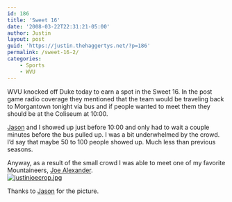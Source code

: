 ```yaml
---
id: 186
title: 'Sweet 16'
date: '2008-03-22T22:31:21-05:00'
author: Justin
layout: post
guid: 'https://justin.thehaggertys.net/?p=186'
permalink: /sweet-16-2/
categories:
    - Sports
    - WVU
---
```


WVU knocked off Duke today to earn a spot in the Sweet 16. In the post game radio coverage they mentioned that the team would be traveling back to Morgantown tonight via bus and if people wanted to meet them they should be at the Coliseum at 10:00.

[Jason](http://blogs.sungeek.net/unixwiz) and I showed up just before 10:00 and only had to wait a couple minutes before the bus pulled up. I was a bit underwhelmed by the crowd. I’d say that maybe 50 to 100 people showed up. Much less than previous seasons.

Anyway, as a result of the small crowd I was able to meet one of my favorite Mountaineers, [Joe Alexander](http://msnsportsnet.com/profile.cfm?id=101103&sport=mbball).  
[![justinjoecrop.jpg](https://justin.thehaggertys.net/wp-content/uploads/2008/03/justinjoecrop.jpg)](https://justin.thehaggertys.net/wp-content/uploads/2008/03/justinjoecrop.jpg "justinjoecrop.jpg")

Thanks to [Jason](http://blogs.sungeek.net/unixwiz/) for the picture.